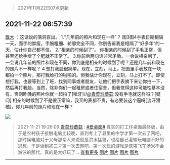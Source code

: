 > 2021年11月22日07点更新
<link rel="stylesheet" href="https://cdn.jsdelivr.net/gh/taotie6/sampleJSON@main/css/photo_show.css">
<meta name="referrer" content="no-referrer" />


 ## 2021-11-22 06:57:39 

 [㪚木](https://www.coolapk.com/feed/31632050?shareKey=ZDIzNzFlYmYyMzNjNjE5YWNmYWI~) ：这话说的落洞百出。
1.“几年前的照片和现在一样”？
图3图4手表日期相隔一天，而手的胖瘦，手腕粗细、轮廓完全不同，你别告诉我是相隔了“好多年”的一天，估计你自己都不信。
2.“相亲的时候刮了”。
你相亲的时候刮了手毛正常，但甚至还给手增了个肥就不正常了。<!--break-->
3.你前后两句话非常矛盾。一会说相亲刮了，一会说几年前的照片和现在不同，你到底是相亲的时候刮了呢？还是几年前和现在的照片不一样呢？
4.想打我脸很简单。现在，立刻，马上，把图里手表放在一块都拍一个照片，那打我脸打的啪啪的。但我估计你现在，立刻，马上打不了。即使想打我，也要等到上了班，找到同事或者朋友，让他们把手表摘下来让你拍一下，然后再打我脸。当然，除非你们一起租房或者住宿舍，但我觉得这种可能性基本没有。否则昨晚的照片你就一起拍了[呲牙]//<a class="feed-link-uname" href="/u/青菜炒蘑菇">@青菜炒蘑菇</a>:没有手毛就这样吗？[疑问] 相亲的时候刮了不是很正常嘛，我买的表都不贵，有必要装这个逼吗[流汗滑稽]，你几年前的照片和现在一样？ 

<div class="album">
<img class="img-item" src="http://image.coolapk.com/feed/2021/0604/09/3142203_cc75c90b_1482_4911@300x300.gif" />
</div>

> 2021-11-21 19:26:09 
> [青菜炒蘑菇](https://www.coolapk.com/feed/31624311?shareKey=YTcwOWYzM2M1ZTBjNjE5YWNmYWI~) : <a class="feed-link-tag" href="/t/爱桌面?type=0">#爱桌面#</a> 真实的打工仔桌面最终版，由于是农村孩子接触电脑比较晚，直到考上了县里的中学才第一次去了网吧，那时候电脑对于父母那辈人来说就是洪水猛兽，也给自己灌输玩电脑不好的思想，于是读到初三才第一次去网吧，第一次玩的游戏是侠盗飞车汤米不会游泳的那代。真的是太好玩了... <a href="">查看更多</a> 
[图片](http://image.coolapk.com/feed/2021/1121/19/10362449_8853c53b_3956_2627_231@3008x2256.jpeg)
[图片](http://image.coolapk.com/feed/2021/1121/19/10362449_f428bfd6_3956_2632_194@1080x1440.jpeg)
[图片](http://image.coolapk.com/feed/2021/1121/19/10362449_5c21d28b_3956_264_433@960x1707.jpeg)
[图片](http://image.coolapk.com/feed/2021/1121/19/10362449_fe6e60d2_3956_2643_558@1440x1920.jpeg)

 ------- 

